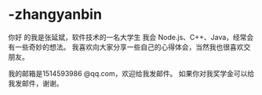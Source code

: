 # -zhangyanbin
你好
的我是张延斌，软件技术的一名大学生
我会 Node.js、C++、Java，经常会有一些奇妙的想法。
我喜欢向大家分享一些自己的心得体会，当然我也很喜欢交朋友。

我的邮箱是1514593986 @qq.com，欢迎给我发邮件。
如果你对我奖学金可以给我发邮件，谢谢。
